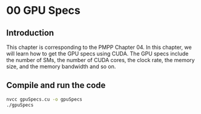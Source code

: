 # 00 GPU Specs

## Introduction
This chapter is corresponding to the PMPP Chapter 04. In this chapter, we will learn how to get the GPU specs using CUDA. The GPU specs include the number of SMs, the number of CUDA cores, the clock rate, the memory size, and the memory bandwidth and so on.

## Compile and run the code
```bash
nvcc gpuSpecs.cu -o gpuSpecs
./gpuSpecs
```